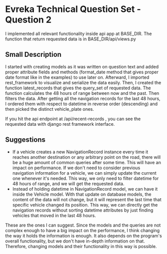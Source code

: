 # Evreka Technical Question Set - Question 2

I implemented all relevant functionality inside api app at BASE_DIR.
The function that return requested data is in BASE_DIR/api/views.py

## Small Description

I started with creating models as it was written on question text and added proper attribute fields and methods (format_date method that gives proper date format like in the examples) to use later on. Afterward, I imported rest_framework to visualize and serialize the data easily. Then, I created the function latest_records that gives the query_set of requested data. The function calculates the 48 hours of range between now and the past. Then filters the data. After getting all the navigation records for the last 48 hours, I ordered them with respect to datetime in reverse order (descending) and then picked the distinct vehicle_plate ones.

If you hit the api endpoint at /api/recent-records , you can see the requested data with django rest framework interface.

## Suggestions
- If a vehicle creates a new NavigationRecord instance every time it reaches another destination or any arbitrary point on the road, there will be a huge amount of common queries after some time. This will have an impact on performance. If we don't need to consider previous navigation information for a vehicle, we can simply update the current one whenever it's needed. This way, we only need to filter datetime for 48 hours of range, and we will get the requested data.
- Instead of holding datetime in NavigationRecord model, we can have it inside the Vehicle model. With that update on database models, the content of the data will not change, but it will represent the last time that specific vehicle changed its position. This way, we can directly get the navigation records without sorting datetime attributes by just finding vehicles that moved in the last 48 hours.

These are the ones I can suggest. Since the models and the queries are not complex enough to have a big impact on the performance, I think changing the way it holds the information is enough. It also depends on the program's overall functionality, but we don't have in-depth information on that. Therefore, changing models and their functionality in this way is possible.